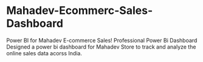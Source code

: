 # Mahadev-Ecommerc-Sales-Dashboard
Power BI for Mahadev E-commerce Sales!
Professional Power Bi Dashboard
Designed a power bi dashboard for Mahadev Store to track and analyze the online sales data acorss India.
